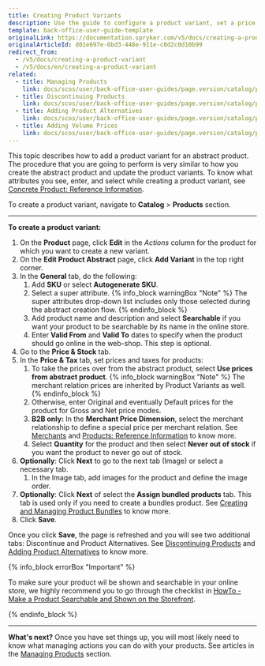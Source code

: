 ```yaml
---
title: Creating Product Variants
description: Use the guide to configure a product variant, set a price and validity period, make it searchable on the website, and more
template: back-office-user-guide-template
originalLink: https://documentation.spryker.com/v5/docs/creating-a-product-variant
originalArticleId: d01e697e-6bd3-448e-911e-c0d2c0d10b99
redirect_from:
  - /v5/docs/creating-a-product-variant
  - /v5/docs/en/creating-a-product-variant
related:
  - title: Managing Products
    link: docs/scos/user/back-office-user-guides/page.version/catalog/products/managing-products/managing-products.html
  - title: Discontinuing Products
    link: docs/scos/user/back-office-user-guides/page.version/catalog/products/managing-products/discontinuing-products.html
  - title: Adding Product Alternatives
    link: docs/scos/user/back-office-user-guides/page.version/catalog/products/managing-products/adding-product-alternatives.html
  - title: Adding Volume Prices
    link: docs/scos/user/back-office-user-guides/page.version/catalog/products/managing-products/adding-volume-prices.html
---
```


This topic describes how to add a product variant for an abstract product.
The procedure that you are going to perform is very similar to how you create the abstract product and update the product variants.
To know what attributes you see, enter, and select while creating a product variant, see [Concrete Product: Reference Information](/docs/scos/user/back-office-user-guides/{{page.version}}/catalog/products/references/concrete-product-reference-information.html).

To create a product variant, navigate to **Catalog** > **Products** section.
***
**To create a product variant:**
1. On the **Product** page, click **Edit** in the _Actions_ column for the product for which you want to create a new variant.
2. On the **Edit Product Abstract** page, click **Add Variant** in the top right corner.
3. In the **General** tab, do the following:
    1. Add **SKU** or select **Autogenerate SKU**.
    2. Select a super attribute.
    {% info_block warningBox "Note" %}
The super attributes drop-down list includes only those selected during the abstract creation flow.
{% endinfo_block %}
    3. Add product name and description and select **Searchable** if you want your product to be searchable by its name in the online store.
    4. Enter **Valid From** and **Valid To** dates to specify when the product should go online in the web-shop. This step is optional.
4. Go to the **Price & Stock** tab.
5. In the **Price & Tax** tab, set prices and taxes for products:
    1. To take the prices over from the abstract product, select **Use prices from abstract product**.
    {% info_block warningBox "Note" %}
The merchant relation prices are inherited by Product Variants as well.
{% endinfo_block %}
    3. Otherwise, enter Original and eventually Default prices for the product for Gross and Net price modes.
    4. **B2B only:** In the **Merchant Price Dimension**, select the merchant relationship to define a special price per merchant relation. See [Merchants](https://documentation.spryker.com/v5/docs/en/merchants) and [Products: Reference Information](/docs/scos/user/back-office-user-guides/{{page.version}}/catalog/products/references/products-reference-information.html) to know more.
    5. Select **Quantity** for the product and then select **Never out of stock** if you want the product to never go out of stock.
6. **Optionally**: Click **Next** to go to the next tab (Image) or select a necessary tab.
    1. In the Image tab, add images for the product and define the image order.
7. **Optionally**: Click **Next** of select the **Assign bundled products** tab. This tab is used only if you need to create a bundles product. See [Creating and Managing Product Bundles](https://documentation.spryker.com/v5/docs/en/creating-and-managing-product-bundles) to know more.
8. Click **Save**.

Once you click **Save**, the page is refreshed and you will see two additional tabs: Discontinue and Product Alternatives. See  [Discontinuing Products](/docs/scos/user/back-office-user-guides/{{page.version}}/catalog/products/managing-products/discontinuing-products.html) and [Adding Product Alternatives](/docs/scos/user/back-office-user-guides/{{page.version}}/catalog/products/managing-products/adding-product-alternatives.html) to know more.

{% info_block errorBox "Important" %}

To make sure your product wil be shown and searchable in your online store, we highly recommend you to go through the checklist in [HowTo - Make a Product Searchable and Shown on the Storefront](/docs/scos/dev/tutorials/202005.0/howtos/feature-howtos/howto-make-a-product-searchable-and-shown-on-the-storefront.html).

{% endinfo_block %}
***
**What's next?**
Once you have set things up, you will most likely need to know what managing actions you can do with your products. See articles in the [Managing Products](/docs/scos/user/back-office-user-guides/{{page.version}}/catalog/products/managing-products/managing-products.html) section.
